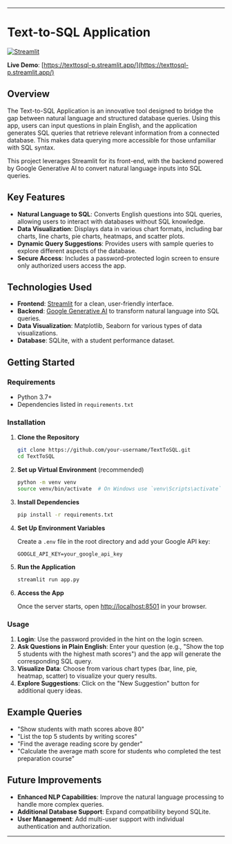 
---

# Text-to-SQL Application

[![Streamlit](https://static.streamlit.io/badges/streamlit_badge_black_white.svg)](https://texttosql-p.streamlit.app/)

**Live Demo**: [https://texttosql-p.streamlit.app/](https://texttosql-p.streamlit.app/)

## Overview

The Text-to-SQL Application is an innovative tool designed to bridge the gap between natural language and structured database queries. Using this app, users can input questions in plain English, and the application generates SQL queries that retrieve relevant information from a connected database. This makes data querying more accessible for those unfamiliar with SQL syntax.

This project leverages Streamlit for its front-end, with the backend powered by Google Generative AI to convert natural language inputs into SQL queries.

## Key Features

- **Natural Language to SQL**: Converts English questions into SQL queries, allowing users to interact with databases without SQL knowledge.
- **Data Visualization**: Displays data in various chart formats, including bar charts, line charts, pie charts, heatmaps, and scatter plots.
- **Dynamic Query Suggestions**: Provides users with sample queries to explore different aspects of the database.
- **Secure Access**: Includes a password-protected login screen to ensure only authorized users access the app.
  
## Technologies Used

- **Frontend**: [Streamlit](https://streamlit.io/) for a clean, user-friendly interface.
- **Backend**: [Google Generative AI](https://ai.google/) to transform natural language into SQL queries.
- **Data Visualization**: Matplotlib, Seaborn for various types of data visualizations.
- **Database**: SQLite, with a student performance dataset.

## Getting Started

### Requirements

- Python 3.7+
- Dependencies listed in `requirements.txt`

### Installation

1. **Clone the Repository**
   ```bash
   git clone https://github.com/your-username/TextToSQL.git
   cd TextToSQL
   ```

2. **Set up Virtual Environment** (recommended)
   ```bash
   python -m venv venv
   source venv/bin/activate  # On Windows use `venv\Scripts\activate`
   ```

3. **Install Dependencies**
   ```bash
   pip install -r requirements.txt
   ```

4. **Set Up Environment Variables**

   Create a `.env` file in the root directory and add your Google API key:
   ```
   GOOGLE_API_KEY=your_google_api_key
   ```

5. **Run the Application**
   ```bash
   streamlit run app.py
   ```

6. **Access the App**

   Once the server starts, open [http://localhost:8501](http://localhost:8501) in your browser.

### Usage

1. **Login**: Use the password provided in the hint on the login screen.
2. **Ask Questions in Plain English**: Enter your question (e.g., "Show the top 5 students with the highest math scores") and the app will generate the corresponding SQL query.
3. **Visualize Data**: Choose from various chart types (bar, line, pie, heatmap, scatter) to visualize your query results.
4. **Explore Suggestions**: Click on the "New Suggestion" button for additional query ideas.

## Example Queries

- "Show students with math scores above 80"
- "List the top 5 students by writing scores"
- "Find the average reading score by gender"
- "Calculate the average math score for students who completed the test preparation course"

## Future Improvements

- **Enhanced NLP Capabilities**: Improve the natural language processing to handle more complex queries.
- **Additional Database Support**: Expand compatibility beyond SQLite.
- **User Management**: Add multi-user support with individual authentication and authorization.

---

